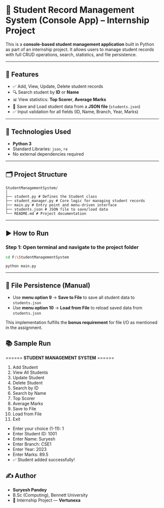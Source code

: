 # 🧾 Student Record Management System (Console App) – Internship Project

This is a **console-based student management application** built in Python as part of an internship project. It allows users to manage student records with full CRUD operations, search, statistics, and file persistence.

---

## 📌 Features

- ✅ Add, View, Update, Delete student records
- 🔍 Search student by **ID** or **Name**
- 📊 View statistics: **Top Scorer**, **Average Marks**
- 💾 Save and Load student data from a **JSON file** (`students.json`)
- ✅ Input validation for all fields (ID, Name, Branch, Year, Marks)

---

## 🧠 Technologies Used

- **Python 3**
- Standard Libraries: `json`, `re`
- No external dependencies required

---

## 🗂️ Project Structure
```
StudentManagementSystem/
│
├── student.py # Defines the Student class
├── student_manager.py # Core logic for managing student records
├── main.py # Entry point and menu-driven interface
├── students.json # JSON file to save/load data
└── README.md # Project documentation
```

---


## ▶️ How to Run

### Step 1: Open terminal and navigate to the project folder

```bash
cd F:\StudentManagementSystem
```
```
python main.py
```
---
## 💾 File Persistence (Manual)

- Use **menu option 9** → **Save to File** to save all student data to `students.json`
- Use **menu option 10** → **Load from File** to reload saved data from `students.json`

This implementation fulfills the **bonus requirement** for file I/O as mentioned in the assignment.

## 📚 Sample Run

====== **STUDENT MANAGEMENT SYSTEM** ======

1. Add Student
2. View All Students
3. Update Student
4. Delete Student
5. Search by ID
6. Search by Name
7. Top Scorer
8. Average Marks
9. Save to File
10. Load from File
11. Exit

- Enter your choice (1-11): 1
- Enter Student ID: 1001
- Enter Name: Suryesh
- Enter Branch: CSE1
- Enter Year: 2023
- Enter Marks: 89.5
- ✅ Student added successfully!

## ✍️ Author
- **Suryesh Pandey**
- B.Sc (Computing), Bennett University
- 🧪 Internship Project — **Vertunexa**